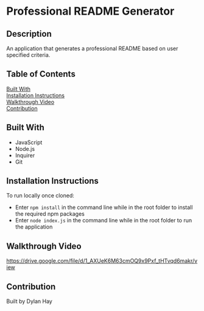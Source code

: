 # Professional README Generator

## Description
An application that generates a professional README based on user specified criteria.

## Table of Contents
[Built With](#built-with)  
[Installation Instructions](#installation-instructions)  
[Walkthrough Video](#walkthrough-video)  
[Contribution](#contribution) 

## Built With
* JavaScript
* Node.js
* Inquirer
* Git

## Installation Instructions
To run locally once cloned:
* Enter `npm install` in the command line while in the root folder to install the required npm packages
* Enter `node index.js` in the command line while in the root folder to run the application

## Walkthrough Video
https://drive.google.com/file/d/1_AXUeK6M63cmOQ9x9Pxf_tHTvqd6makr/view

## Contribution
Built by Dylan Hay